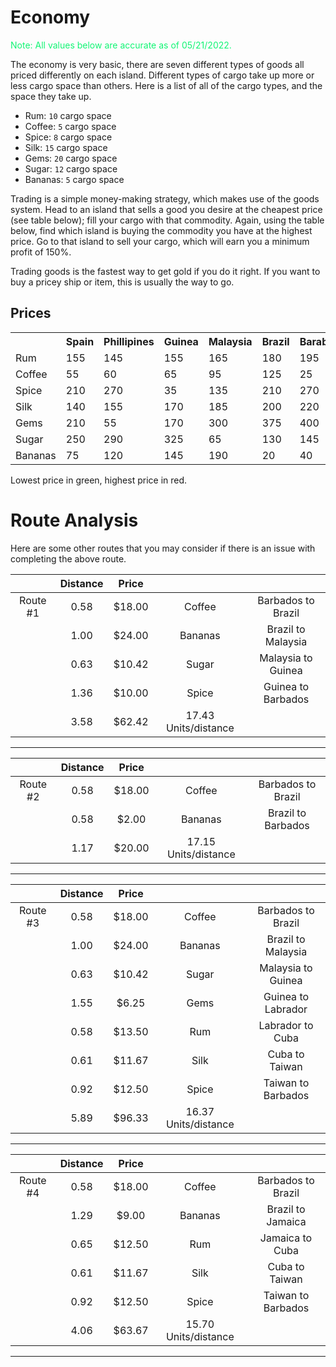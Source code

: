 # Economy

<p style="color: #11f574;">Note: All values below are accurate as of 05/21/2022.</p>

The economy is very basic, there are seven different types of goods all priced differently on each island. Different types of cargo take up more or less cargo space than others. Here is a list of all of the cargo types, and the space they take up.

- Rum: `10` cargo space
- Coffee: `5` cargo space
- Spice: `8` cargo space
- Silk: `15` cargo space
- Gems: `20` cargo space
- Sugar: `12` cargo space
- Bananas: `5` cargo space

Trading is a simple money-making strategy, which makes use of the goods system. Head to an island that sells a good you desire at the cheapest price (see table below); fill your cargo with that commodity. Again, using the table below, find which island is buying the commodity you have at the highest price. Go to that island to sell your cargo, which will earn you a minimum profit of 150%.

Trading goods is the fastest way to get gold if you do it right. If you want to buy a pricey ship or item, this is usually the way to go.

## Prices

<table class="cargo-table">
    <tbody>
        <tr>
            <th></th>
            <th>Spain</th>
            <th>Phillipines</th>
            <th>Guinea</th>
            <th>Malaysia</th>
            <th>Brazil</th>
            <th>Barabados</th>
            <th>Taiwan</th>
            <th>Cuba</th>
            <th>Labrador</th>
            <th>Jamaica</th>
        </tr>
        <tr>
            <td>Rum</td>
            <td>155</td><!-- Spain -->
            <td>145</td><!-- Philippines -->
            <td>155</td><!-- Guinea -->
            <td>165</td><!-- Malaysia -->
            <td>180</td><!-- Brazil -->
            <td>195</td><!-- Barbados -->
            <td>210</td><!-- Taiwan -->
            <td class="cargo-danger">270</td><!-- Cuba -->
            <td class="cargo-success">70</td><!-- Labrador -->
            <td>170</td><!-- Jamaica -->
        </tr>
        <tr>
            <td>Coffee</td>
            <td>55</td><!-- Spain -->
            <td>60</td><!-- Philippines -->
            <td>65</td><!-- Guinea -->
            <td>95</td><!-- Malaysia -->
            <td class="cargo-danger">125</td><!-- Brazil -->
            <td class="cargo-success">25</td><!-- Barbados -->
            <td>35</td><!-- Taiwan -->
            <td>40</td><!-- Cuba -->
            <td>45</td><!-- Labrador -->
            <td>55</td><!-- Jamaica -->
        </tr>
        <tr>
            <td>Spice</td>
            <td>210</td><!-- Spain -->
            <td class="cargo-danger">270</td><!-- Philippines -->
            <td class="cargo-success">35</td><!-- Guinea -->
            <td>135</td><!-- Malaysia -->
            <td>210</td><!-- Brazil -->
            <td class="cargo-danger">270</td><!-- Barbados -->
            <td class="cargo-success">35</td><!-- Taiwan -->
            <td>90</td><!-- Cuba -->
            <td>120</td><!-- Labrador -->
            <td>130</td><!-- Jamaica -->
        </tr>
        <tr>
            <td>Silk</td>
            <td>140</td><!-- Spain -->
            <td>155</td><!-- Philippines -->
            <td>170</td><!-- Guinea -->
            <td>185</td><!-- Malaysia -->
            <td>200</td><!-- Brazil -->
            <td>220</td><!-- Barbados -->
            <td class="cargo-danger">375</td><!-- Taiwan -->
            <td class="cargo-success">70</td><!-- Cuba -->
            <td>110</td><!-- Labrador -->
            <td>170</td><!-- Jamaica -->
        </tr>
        <tr>
            <td>Gems</td>
            <td>210</td><!-- Spain -->
            <td class="cargo-success">55</td><!-- Philippines -->
            <td>170</td><!-- Guinea -->
            <td>300</td><!-- Malaysia -->
            <td>375</td><!-- Brazil -->
            <td>400</td><!-- Barbados -->
            <td>475</td><!-- Taiwan -->
            <td>525</td><!-- Cuba -->
            <td class="cargo-danger">625</td><!-- Labrador -->
            <td>375</td><!-- Jamaica -->
        </tr>
        <tr>
            <td>Sugar</td>
            <td>250</td><!-- Spain -->
            <td>290</td><!-- Philippines -->
            <td class="cargo-danger">325</td><!-- Guinea -->
            <td class="cargo-success">65</td><!-- Malaysia -->
            <td>130</td><!-- Brazil -->
            <td>145</td><!-- Barbados -->
            <td>180</td><!-- Taiwan -->
            <td>190</td><!-- Cuba -->
            <td>215</td><!-- Labrador -->
            <td>210</td><!-- Jamaica -->
        </tr>
        <tr>
            <td>Bananas</td>
            <td>75</td><!-- Spain -->
            <td>120</td><!-- Philippines -->
            <td>145</td><!-- Guinea -->
            <td class="cargo-danger">190</td><!-- Malaysia -->
            <td class="cargo-success">20</td><!-- Brazil -->
            <td>40</td><!-- Barbados -->
            <td>45</td><!-- Taiwan -->
            <td>60</td><!-- Cuba -->
            <td>75</td><!-- Labrador -->
            <td>110</td><!-- Jamaica -->
        </tr>
    </tbody>
</table>

<p>Lowest price in green, highest price in red.</p>

# Route Analysis
Here are some other routes that you may consider if there is an issue with completing the above route.

||Distance|Price|||
|:-----:|:-----:|:-----:|:-----:|:-----:|
|Route #1|0.58|$18.00|Coffee|Barbados to Brazil|
||1.00|$24.00|Bananas|Brazil to Malaysia|
||0.63|$10.42|Sugar|Malaysia to Guinea|
||1.36|$10.00|Spice|Guinea to Barbados|
||3.58|$62.42|17.43 Units/distance||
---
||Distance|Price|||
|:-----:|:-----:|:-----:|:-----:|:-----:|
|Route #2|0.58|$18.00|Coffee|Barbados to Brazil|
||0.58|$2.00|Bananas|Brazil to Barbados|
||1.17|$20.00|17.15 Units/distance||
---
||Distance|Price|||
|:-----:|:-----:|:-----:|:-----:|:-----:|
|Route #3|0.58|$18.00|Coffee|Barbados to Brazil|
||1.00|$24.00|Bananas|Brazil to Malaysia|
||0.63|$10.42|Sugar|Malaysia to Guinea|
||1.55|$6.25|Gems|Guinea to Labrador|
||0.58|$13.50|Rum|Labrador to Cuba|
||0.61|$11.67|Silk|Cuba to Taiwan|
||0.92|$12.50|Spice|Taiwan to Barbados|
||5.89|$96.33|16.37 Units/distance||
---
||Distance|Price|||
|:-----:|:-----:|:-----:|:-----:|:-----:|
|Route #4|0.58|$18.00|Coffee|Barbados to Brazil|
||1.29|$9.00|Bananas|Brazil to Jamaica|
||0.65|$12.50|Rum|Jamaica to Cuba|
||0.61|$11.67|Silk|Cuba to Taiwan|
||0.92|$12.50|Spice|Taiwan to Barbados|
||4.06|$63.67|15.70 Units/distance||
---
